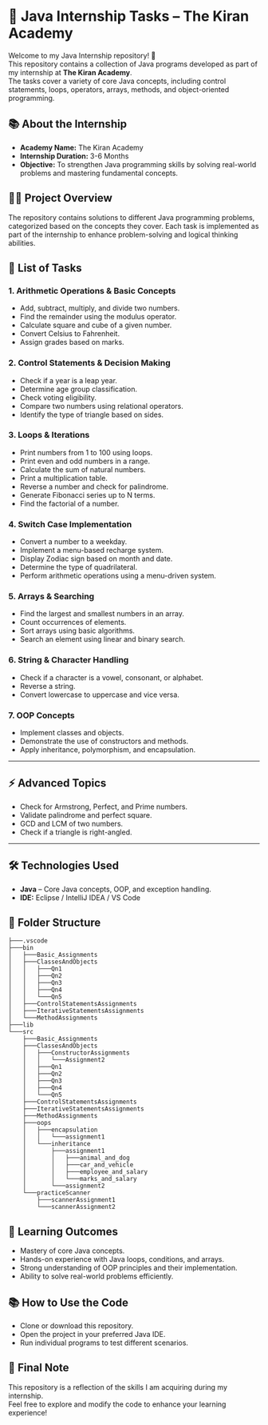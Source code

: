 # 🚀 Java Internship Tasks – The Kiran Academy

Welcome to my Java Internship repository! 🎉  
This repository contains a collection of Java programs developed as part of my internship at **The Kiran Academy**.  
The tasks cover a variety of core Java concepts, including control statements, loops, operators, arrays, methods, and object-oriented programming.

## 📚 **About the Internship**
- **Academy Name:** The Kiran Academy
- **Internship Duration:** 3-6 Months
- **Objective:** To strengthen Java programming skills by solving real-world problems and mastering fundamental concepts.

## 🧑‍💻 **Project Overview**
The repository contains solutions to different Java programming problems, categorized based on the concepts they cover. Each task is implemented as part of the internship to enhance problem-solving and logical thinking abilities.

## 📝 **List of Tasks**

### 1. Arithmetic Operations & Basic Concepts
- Add, subtract, multiply, and divide two numbers.
- Find the remainder using the modulus operator.
- Calculate square and cube of a given number.
- Convert Celsius to Fahrenheit.
- Assign grades based on marks.

### 2. Control Statements & Decision Making
- Check if a year is a leap year.
- Determine age group classification.
- Check voting eligibility.
- Compare two numbers using relational operators.
- Identify the type of triangle based on sides.

### 3. Loops & Iterations
- Print numbers from 1 to 100 using loops.
- Print even and odd numbers in a range.
- Calculate the sum of natural numbers.
- Print a multiplication table.
- Reverse a number and check for palindrome.
- Generate Fibonacci series up to N terms.
- Find the factorial of a number.

### 4. Switch Case Implementation
- Convert a number to a weekday.
- Implement a menu-based recharge system.
- Display Zodiac sign based on month and date.
- Determine the type of quadrilateral.
- Perform arithmetic operations using a menu-driven system.

### 5. Arrays & Searching
- Find the largest and smallest numbers in an array.
- Count occurrences of elements.
- Sort arrays using basic algorithms.
- Search an element using linear and binary search.

### 6. String & Character Handling
- Check if a character is a vowel, consonant, or alphabet.
- Reverse a string.
- Convert lowercase to uppercase and vice versa.

### 7. OOP Concepts
- Implement classes and objects.
- Demonstrate the use of constructors and methods.
- Apply inheritance, polymorphism, and encapsulation.

---

## ⚡ **Advanced Topics**
- Check for Armstrong, Perfect, and Prime numbers.
- Validate palindrome and perfect square.
- GCD and LCM of two numbers.
- Check if a triangle is right-angled.

---

## 🛠️ **Technologies Used**
- **Java** – Core Java concepts, OOP, and exception handling.
- **IDE:** Eclipse / IntelliJ IDEA / VS Code

## 📂 **Folder Structure**
```
├───.vscode
├───bin
│   ├───Basic_Assignments
│   ├───ClassesAndObjects
│   │   ├───Qn1
│   │   ├───Qn2
│   │   ├───Qn3
│   │   ├───Qn4
│   │   └───Qn5
│   ├───ControlStatementsAssignments
│   ├───IterativeStatementsAssignments
│   └───MethodAssignments
├───lib
└───src
    ├───Basic_Assignments
    ├───ClassesAndObjects
    │   ├───ConstructorAssignments
    │   │   └───Assignment2
    │   ├───Qn1
    │   ├───Qn2
    │   ├───Qn3
    │   ├───Qn4
    │   └───Qn5
    ├───ControlStatementsAssignments
    ├───IterativeStatementsAssignments
    ├───MethodAssignments
    ├───oops
    │   ├───encapsulation
    │   │   └───assignment1
    │   └───inheritance
    │       ├───assignment1
    │       │   ├───animal_and_dog
    │       │   ├───car_and_vehicle
    │       │   ├───employee_and_salary
    │       │   └───marks_and_salary
    │       └───assignment2
    └───practiceScanner
        ├───scannerAssignment1
        └───scannerAssignment2
```

## 🎯 **Learning Outcomes**
- Mastery of core Java concepts.
- Hands-on experience with Java loops, conditions, and arrays.
- Strong understanding of OOP principles and their implementation.
- Ability to solve real-world problems efficiently.

## 📚 **How to Use the Code**
- Clone or download this repository.
- Open the project in your preferred Java IDE.
- Run individual programs to test different scenarios.

## 🎉 **Final Note**
This repository is a reflection of the skills I am acquiring  during my internship.  
Feel free to explore and modify the code to enhance your learning experience!

